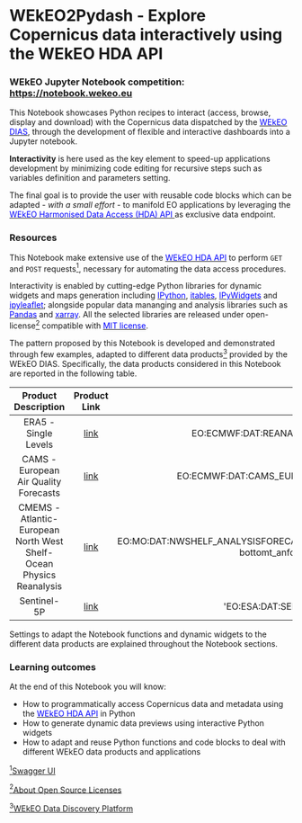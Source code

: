 # WEkEO2Pydash - Explore Copernicus data interactively using the WEkEO HDA API
### WEkEO Jupyter Notebook competition: https://notebook.wekeo.eu

This Notebook showcases Python recipes to interact (access, browse, display and download) with the Copernicus data dispatched by the [<span style='color:Blue'>WEkEO DIAS</span>](https://www.wekeo.eu), through the development of flexible and interactive dashboards into a Jupyter notebook. 

**Interactivity** is here used as the key element to speed-up applications development by minimizing code editing for recursive steps such as variables definition and parameters setting.

The final goal is to provide the user with reusable code blocks which can be adapted *- with a small effort -* to manifold EO applications by leveraging the [<span style='color:Blue'>WEkEO Harmonised Data Access (HDA) API </span>](https://www.wekeo.eu/docs/harmonised-data-access-api) as exclusive data endpoint. 

### Resources

This Notebook make extensive use of the [<span style='color:Blue'> WEkEO HDA API</span>](https://www.wekeo.eu/docs/harmonised-data-access-api) to perform `GET` and `POST` requests[<sup>1</sup>](#1), necessary for automating the data access procedures.

Interactivity is enabled by cutting-edge Python libraries for dynamic widgets and maps generation including [<span style='color:Blue'>IPython</span>](https://ipython.org), [<span style='color:Blue'>itables</span>](https://mwouts.github.io/itables/advanced_parameters.html), [<span style='color:Blue'>IPyWidgets</span>](https://ipywidgets.readthedocs.io/en/latest/index.html#) and [<span style='color:Blue'>ipyleaflet</span>](https://ipyleaflet.readthedocs.io); alongside popular data mananging and analysis libraries such as [<span style='color:Blue'>Pandas</span>](https://pandas.pydata.org) and [<span style='color:Blue'>xarray</span>](https://docs.xarray.dev). All the selected libraries are released under open-license[<sup>2</sup>](#2) compatible with [<span style='color:Blue'>MIT license</span>](https://en.wikipedia.org/wiki/MIT_License). 


The pattern proposed by this Notebook is developed and demonstrated through few examples, adapted to different data products[<sup>3</sup>](#3) provided by the WEkEO DIAS. Specifically, the data products considered in this Notebook are reported in the following table.

| Product Description | Product Link | ID | Metadata |
|:--------------------:|:-----------------------:|:-----------------:|:-----------------:|
|ERA5 - Single Levels| <a href="https://cds.climate.copernicus.eu/cdsapp#!/dataset/reanalysis-era5-single-levels?tab=overview" target="_blank">link</a> | EO:ECMWF:DAT:REANALYSIS_ERA5_SINGLE_LEVELS | <a href="https://www.wekeo.eu/data?view=dataset&dataset=EO%3AECMWF%3ADAT%3AERA5_HOURLY_VARIABLES_ON_PRESSURE_LEVELS" target="_blank">link</a> |
|CAMS - European Air Quality Forecasts|<a href="https://atmosphere.copernicus.eu/" target="_blank">link</a>|EO:ECMWF:DAT:CAMS_EUROPE_AIR_QUALITY_FORECASTS|<a href="https://www.wekeo.eu/data?view=dataset&dataset=EO%3AECMWF%3ADAT%3ACAMS_EUROPE_AIR_QUALITY_FORECASTS" target="_blank">link</a>|
|CMEMS - Atlantic- European North West Shelf- Ocean Physics Reanalysis|<a href="https://resources.marine.copernicus.eu/product-detail/NWSHELF_MULTIYEAR_PHY_004_009/INFORMATION" target="_blank">link</a>|EO:MO:DAT:NWSHELF_ANALYSISFORECAST_PHY_LR_004_001:cmems_mod_nws_phy-bottomt_anfc_7km-2D_P1D-m|<a href="https://www.wekeo.eu/data?view=dataset&dataset=EO%3AMO%3ADAT%3ANWSHELF_ANALYSISFORECAST_PHY_LR_004_001" target="_blank">link</a>|
|Sentinel-5P|<a href="https://sentinels.copernicus.eu/web/sentinel/missions/sentinel-5p" target="_blank">link</a>|'EO:ESA:DAT:SENTINEL-5P:TROPOMI'|<a href="https://www.wekeo.eu/data?view=dataset&dataset=EO%3AESA%3ADAT%3ASENTINEL-5P%3ATROPOMI" target="_blank">link</a>|


Settings to adapt the Notebook functions and dynamic widgets to the different data products are explained throughout the Notebook sections.


### Learning outcomes

At the end of this Notebook you will know:
* How to programmatically access Copernicus data and metadata using the [<span style='color:Blue'>WEkEO HDA API</span>](https://www.wekeo.eu/docs/harmonised-data-access-api) in Python
* How to generate dynamic data previews using interactive Python widgets
* How to adapt and reuse Python functions and code blocks to deal with different WEkEO data products and applications


<span id="1">[$^1$Swagger UI](https://wekeo-broker.apps.mercator.dpi.wekeo.eu/databroker/ui/#!/HDA_-_dataorder/dataorder_get)</span> 

<span id="2">[$^2$About Open Source Licenses](https://opensource.org/licenses)</span> 

<span id="3">[$^3$WEkEO Data Discovery Platform](https://www.wekeo.eu/data)</span> 
